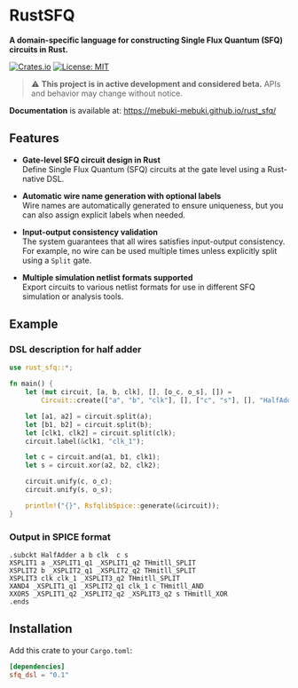 # RustSFQ

**A domain-specific language for constructing Single Flux Quantum (SFQ) circuits in Rust.**

[![Crates.io](https://img.shields.io/crates/v/rust_sfq.svg)](https://crates.io/crates/rust_sfq)
[![License: MIT](https://img.shields.io/badge/license-MIT-blue)](https://github.com/Mebuki-mebuki/rust_sfq/blob/main/LICENSE)

> ⚠️ **This project is in active development and considered beta.**
> APIs and behavior may change without notice.

**Documentation** is available at: <https://mebuki-mebuki.github.io/rust_sfq/>

## Features

- **Gate-level SFQ circuit design in Rust**  
  Define Single Flux Quantum (SFQ) circuits at the gate level using a Rust-native DSL.

- **Automatic wire name generation with optional labels**  
  Wire names are automatically generated to ensure uniqueness, but you can also assign explicit labels when needed.

- **Input-output consistency validation**  
  The system guarantees that all wires satisfies input-output consistency. For example, no wire can be used multiple times unless explicitly split using a `Split` gate.

- **Multiple simulation netlist formats supported**  
  Export circuits to various netlist formats for use in different SFQ simulation or analysis tools.

## Example

### DSL description for half adder

```rust
use rust_sfq::*;

fn main() {
    let (mut circuit, [a, b, clk], [], [o_c, o_s], []) =
        Circuit::create(["a", "b", "clk"], [], ["c", "s"], [], "HalfAdder");

    let [a1, a2] = circuit.split(a);
    let [b1, b2] = circuit.split(b);
    let [clk1, clk2] = circuit.split(clk);
    circuit.label(&clk1, "clk_1");

    let c = circuit.and(a1, b1, clk1);
    let s = circuit.xor(a2, b2, clk2);

    circuit.unify(c, o_c);
    circuit.unify(s, o_s);

    println!("{}", RsfqlibSpice::generate(&circuit));
}
```

### Output in SPICE format

```
.subckt HalfAdder a b clk  c s 
XSPLIT1 a _XSPLIT1_q1 _XSPLIT1_q2 THmitll_SPLIT
XSPLIT2 b _XSPLIT2_q1 _XSPLIT2_q2 THmitll_SPLIT
XSPLIT3 clk clk_1 _XSPLIT3_q2 THmitll_SPLIT
XAND4 _XSPLIT1_q1 _XSPLIT2_q1 clk_1 c THmitll_AND
XXOR5 _XSPLIT1_q2 _XSPLIT2_q2 _XSPLIT3_q2 s THmitll_XOR
.ends
```

## Installation

Add this crate to your `Cargo.toml`:

```toml
[dependencies]
sfq_dsl = "0.1"
```
